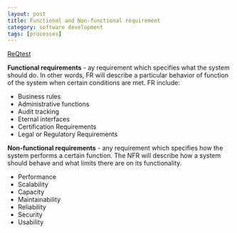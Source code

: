 ```yaml
---
layout: post
title: Functional and Non-functional requirement
category: software development
tags: [processes]
---
```


[ReQtest](https://reqtest.com/requirements-blog/understanding-the-difference-between-functional-and-non-functional-requirements/)

**Functional requirements** - ay requirement which specifies what the system should do. In other words, FR will describe a particular behavior of function of the system when certain conditions are met. FR include:

- Business rules
- Administrative functions
- Audit tracking
- Eternal interfaces
- Certification Requirements
- Legal or Regulatory Requirements

**Non-functional requirements** - any requirement which specifies how the system performs a certain function. The NFR will describe how a system should behave and what limits there are on its functionality.

- Performance
- Scalability
- Capacity
- Maintainability
- Reliability
- Security
- Usability
